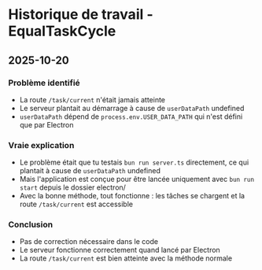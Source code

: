 # Historique de travail - EqualTaskCycle

## 2025-10-20

### Problème identifié
- La route `/task/current` n'était jamais atteinte
- Le serveur plantait au démarrage à cause de `userDataPath` undefined
- `userDataPath` dépend de `process.env.USER_DATA_PATH` qui n'est défini que par Electron

### Vraie explication
- Le problème était que tu testais `bun run server.ts` directement, ce qui plantait à cause de `userDataPath` undefined
- Mais l'application est conçue pour être lancée uniquement avec `bun run start` depuis le dossier electron/
- Avec la bonne méthode, tout fonctionne : les tâches se chargent et la route `/task/current` est accessible

### Conclusion
- Pas de correction nécessaire dans le code
- Le serveur fonctionne correctement quand lancé par Electron
- La route `/task/current` est bien atteinte avec la méthode normale
